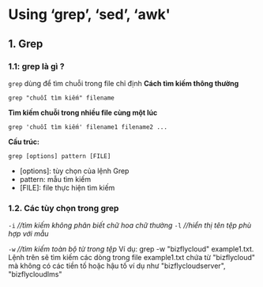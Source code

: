# Using ‘grep’, ‘sed’, ‘awk'

## 1. Grep

### 1.1: grep là gì ?

`grep` dùng để tìm chuỗi trong file chỉ định 
**Cách tìm kiếm thông thường**
```
grep "chuỗi tìm kiếm" filename
```
**Tìm kiếm chuỗi trong nhiều file cùng một lúc**
```
grep 'chuỗi tìm kiếm' filename1 filename2 ...
```
**Cấu trúc:**
```
grep [options] pattern [FILE]
```
- [options]: tùy chọn của lệnh Grep
- pattern: mẫu tìm kiếm
- [FILE]: file thực hiện tìm kiếm

### 1.2. Các tùy chọn trong grep
`-i` _//tìm kiếm không phân biết chữ hoa chữ thường_
`-l` _//hiển thị tên tệp phù hợp với mẫu_

`-w` _//tìm kiếm toàn bộ từ trong tệp_
Ví dụ: grep -w "bizflycloud" example1.txt. Lệnh trên sẽ tìm kiếm các dòng trong file example1.txt chứa từ "bizflycloud" mà không có các tiền tố hoặc hậu tố ví dụ như "bizflycloudserver", "bizflycloudlms"
